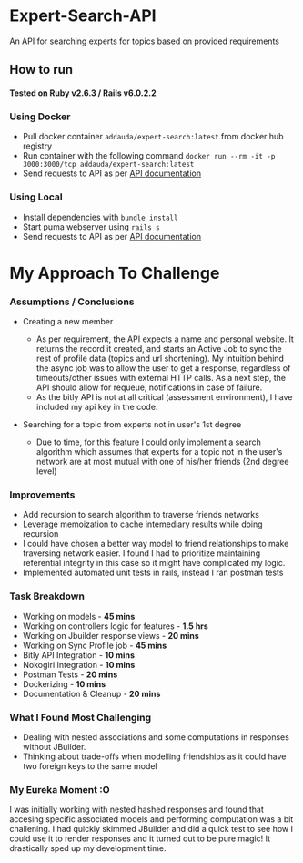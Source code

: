 # Expert-Search-API

An API for searching experts for topics based on provided requirements

## How to run
#### Tested on Ruby v2.6.3 / Rails v6.0.2.2

### Using Docker
- Pull docker container `addauda/expert-search:latest` from docker hub registry
- Run container with the following command `docker run --rm -it -p 3000:3000/tcp addauda/expert-search:latest`
- Send requests to API as per [API documentation](documentation.md)

### Using Local
- Install dependencies with `bundle install`
- Start puma webserver using `rails s`
- Send requests to API as per [API documentation](documentation.md)

# My Approach To Challenge

### Assumptions / Conclusions
- Creating a new member
  - As per requirement, the API expects a name and personal website. It returns the record it created, and starts an Active Job to sync the rest of profile data (topics and url shortening). My intuition behind the async job was to allow the user to get a response, regardless of timeouts/other issues with external HTTP calls. As a next step, the API should allow for requeue, notifications in case of failure.
  - As the bitly API is not at all critical (assessment environment), I have included my api key in the code.
  
- Searching for a topic from experts not in user's 1st degree
  - Due to time, for this feature I could only implement a search algorithm which assumes that experts for a topic not in the user's network are at most mutual with one of his/her friends (2nd degree level)
  

### Improvements
- Add recursion to search algorithm to traverse friends networks
- Leverage memoization to cache intemediary results while doing recursion
- I could have chosen a better way model to friend relationships to make traversing network easier. I found I had to prioritize maintaining referential integrity in this case so it might have complicated my logic.
- Implemented automated unit tests in rails, instead I ran postman tests

### Task Breakdown
- Working on models - **45 mins**
- Working on controllers logic for features - **1.5 hrs**
- Working on Jbuilder response views - **20 mins**
- Working on Sync Profile job - **45 mins**
- Bitly API Integration - **10 mins**
- Nokogiri Integration - **10 mins**
- Postman Tests - **20 mins**
- Dockerizing - **10 mins**
- Documentation & Cleanup - **20 mins**

### What I Found Most Challenging
- Dealing with nested associations and some computations in responses without JBuilder.
- Thinking about trade-offs when modelling friendships as it could have two foreign keys to the same model

### My Eureka Moment :O
I was initially working with nested hashed responses and found that accesing specific associated models and performing computation was a bit challening. I had quickly skimmed JBuilder and did a quick test to see how I could use it to render responses and it turned out to be pure magic! It drastically sped up my development time.